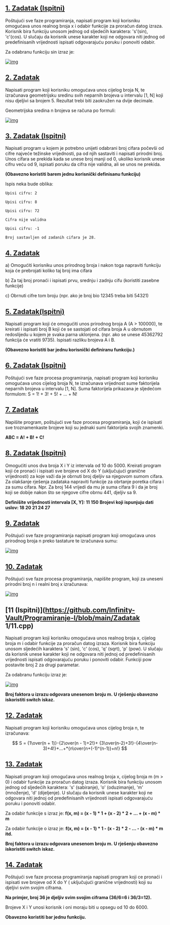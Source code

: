 ## [**1. Zadatak (Ispitni)**](https://github.com/saranur/Programiranje-1/blob/main/Prvi%20zadaci/Prvi%20zadatak.cpp)

Poštujući sve faze programiranja, napisati program koji korisniku omogućava unos realnog broja x i odabir funkcije za proračun datog izraza. Korisnik bira funkciju unosom jednog od sljedećih karaktera: 's'(sin), 'c'(cos). U slučaju da korisnik unese karakter koji ne odgovara niti jednog od predefinisanih vrijednosti ispisati odgovarajuću poruku i ponoviti odabir.

Za odabranu funkciju sin izraz je:

[![img](https://camo.githubusercontent.com/b51a7ce56110fe51f19eae9e6591b25fc4931f5e276e31884242738184760cd4/68747470733a2f2f692e706f7374696d672e63632f5636356e467233702f53637265656e73686f742d312e706e67)](https://camo.githubusercontent.com/b51a7ce56110fe51f19eae9e6591b25fc4931f5e276e31884242738184760cd4/68747470733a2f2f692e706f7374696d672e63632f5636356e467233702f53637265656e73686f742d312e706e67)

## [**2. Zadatak**](https://github.com/saranur/Programiranje-I/blob/main/Prvi%20zadaci/Drugi%20zadatak.cpp)

Napisati program koji korisniku omogućava unos cijelog broja N, te izračunava geometrijsku sredinu svih neparnih brojeva u intervalu [1, N] koji nisu djeljivi sa brojem 5. Rezultat trebi biti zaokružen na dvije decimale.

Geometrijska sredina n brojeva se računa po formuli:

[![img](https://camo.githubusercontent.com/51ff9b6e9982edf1af3727ebcc020a233ad7fde404d156a86e8af0f4e20a0e13/68747470733a2f2f692e706f7374696d672e63632f534b6e564c73436a2f53637265656e73686f742d312e706e67)](https://camo.githubusercontent.com/51ff9b6e9982edf1af3727ebcc020a233ad7fde404d156a86e8af0f4e20a0e13/68747470733a2f2f692e706f7374696d672e63632f534b6e564c73436a2f53637265656e73686f742d312e706e67)

## [**3. Zadatak (Ispitni)**](https://github.com/saranur/Programiranje-I/blob/main/Prvi%20zadaci/Treci%20zadatak.cpp)

Napisati program u kojem je potrebno unijeti odabrani broj cifara počevši od cifre najveće težinske vrijednosti, pa od njih sastaviti i napisati prirodni broj. Unos cifara se prekida kada se unese broj manji od 0, ukoliko korisnik unese cifru veću od 9, ispisati poruku da cifra nije validna, ali se unos ne prekida.

**(Obavezno koristiti barem jednu korisnički definisanu funkciju)**

Ispis neka bude oblika:

```
Upisi cifru: 2

Upisi cifru: 8

Upisi cifru: 72

Cifra nije validna

Upisi cifru: -1

Broj sastavljen od zadanih cifara je 28.
```

## [**4. Zadatak**](https://github.com/saranur/Programiranje-I/blob/main/Prvi%20zadaci/Cetvrti%20zadatak.cpp)

a) Omogućiti korisniku unos prirodnog broja i nakon toga napraviti funkciju koja će prebrojati koliko taj broj ima cifara

b) Za taj broj pronaći i ispisati prvu, srednju i zadnju cifu (koristiti zasebne funkcije)

c) Obrnuti cifre tom broju (npr. ako je broj bio 12345 treba biti 54321)

## [**5. Zadatak(Ispitni)**](https://github.com/saranur/Programiranje-I/blob/main/Prvi%20zadaci/Peti%20zadatak.cpp)

Napisati program koji će omogućiti unos prirodnog broja A (A > 100000), te kreirati i ispisati broj B koji će se sastojati od cifara broja A u obrnutom redoslijedu u kojem je svaka parna uklonjena. (npr. ako se unese 45362792 funkcija će vratiti 9735). Ispisati razliku brojeva A i B.

**(Obavezno koristiti bar jednu korisnički definiranu funkciju.)**

## [**6. Zadatak (Ispitni)**](https://github.com/saranur/Programiranje-I/blob/main/Prvi%20zadaci/%C5%A0esti%20zadatak.cpp)

Poštujući sve faze procesa programiranja, napisati program koji korisniku omogućava unos cijelog broja N, te izračunava vrijednost sume faktorijela neparnih brojeva u intervalu [1, N]. Suma faktorijela prikazana je sljedećom formulom: S = 1! + 3! + 5! + ... + N!

## [**7. Zadatak**](https://github.com/saranur/Programiranje-I/blob/main/Prvi%20zadaci/Sedmi%20zadatak.cpp)

Napišite program, poštujući sve faze procesa programiranja, koji će ispisati sve troznamenkaste brojeve koji su jednaki sumi faktorijela svojih znamenki.

**ABC = A! + B! + C!**

## [**8. Zadatak (Ispitni)**](https://github.com/saranur/Programiranje-I/blob/main/Prvi%20zadaci/Osmi%20zadatak.cpp)

Omogućiti unos dva broja X i Y iz intervala od 10 do 5000. Kreirati program koji će pronaći i ispisati sve brojeve od X do Y (uključujući granične vrijednosti) za koje važi da je obrnuti broj djeljiv sa njegovom sumom cifara. Za olakšanje rješenja zadataka napraviti funkcije za obrtanje poretka cifara i za sumu cifara. Npr. Za broj 144 vrijedi da mu je suma cifara 9 i da je broj koji se dobije nakon što se njegove cifre obrnu 441, djeljiv sa 9.

**Definišite vrijednosti intervala [X, Y]: 11 150** **Brojevi koji ispunjuju dati uslov: 18 20 21 24 27**

## [**9. Zadatak**](https://github.com/saranur/Programiranje-I/blob/main/Prvi%20zadaci/Deveti%20zadatak.cpp)

Poštujući sve faze programiranja napisati program koji omogućava unos prirodnog broja n preko tastature te izračunava sumu:

[![img](https://camo.githubusercontent.com/59c961b608c6ce14c1a598950a36f745dfd4805914b6fd62c9e479ebebed3d16/68747470733a2f2f692e706f7374696d672e63632f47323067505247432f53637265656e73686f742d322e706e67)](https://camo.githubusercontent.com/59c961b608c6ce14c1a598950a36f745dfd4805914b6fd62c9e479ebebed3d16/68747470733a2f2f692e706f7374696d672e63632f47323067505247432f53637265656e73686f742d322e706e67)

## [**10. Zadatak**](https://github.com/saranur/Programiranje-I/blob/main/Prvi%20zadaci/Deseti%20zadatak.cpp)

Poštujući sve faze procesa programiranja, napišite program, koji za uneseni prirodni broj n i realni broj x izračunava:

[![img](https://camo.githubusercontent.com/3a401d1eda60e73421e8bbf8e4e1e298c81f28cc8d72bbd1efd2b4e3fb6377da/68747470733a2f2f692e706f7374696d672e63632f7a6650387156736b2f53637265656e73686f742d312e706e67)](https://camo.githubusercontent.com/3a401d1eda60e73421e8bbf8e4e1e298c81f28cc8d72bbd1efd2b4e3fb6377da/68747470733a2f2f692e706f7374696d672e63632f7a6650387156736b2f53637265656e73686f742d312e706e67)

## [**11 (Ispitni)**](https://github.com/Infinity-Vault/Programiranje-I/blob/main/Zadatak 1/11.cpp)

Napisati program koji korisniku omogućava unos realnog broja x, cijelog broja m i odabir funkcije za proračun datog izraza. Korisnik bira funkciju unosom sljedećih karaktera 's' (sin), 'c' (cos), 'q' (sqrt), 'p' (pow). U slučaju da korisnik unese karakter koji ne odgovara niti jednoj od predefinisanih vrijednosti ispisati odgovarajuću poruku i ponoviti odabir. Funkciji pow postavite broj 2 za drugi parametar.

Za odabranu funkciju izraz je:

[![img](https://camo.githubusercontent.com/db7f1860ae32b4a23b24152efd33b5353b3217c88902742e394b191aa4f870c8/68747470733a2f2f692e706f7374696d672e63632f3671736d6266474b2f53637265656e73686f742d322e706e67)](https://camo.githubusercontent.com/db7f1860ae32b4a23b24152efd33b5353b3217c88902742e394b191aa4f870c8/68747470733a2f2f692e706f7374696d672e63632f3671736d6266474b2f53637265656e73686f742d322e706e67)

**Broj faktora u izrazu odgovara unesenom broju m.** **U rješenju obavezno iskoristiti switch iskaz.**

## [**12. Zadatak**]()

Napisati program koji korisniku omogućava unos cijelog broja n, te izračunava:

$$
S = {1\over(n + 1)}-{2\over(n - 1)+2!}+ {3\over(n-2)+3!}-{4\over(n-3)+4!}+...+*{n\over{n+(-1)^(n-1)}+n!}
$$

## [**13. Zadatak**]()

Napisati program koji omogućava unos realnog broja x, cijelog broja m (m > 0) i odabir funkcije za proračun datog izraza. Korisnik bira funkciju unosom jednog od sljedećih karaktera: 's' (sabiranje), 'o' (oduzimanje), 'm' (množenje), 'd' (dijeljenje). U slučaju da korisnik unese karakter koji ne odgovara niti jednoj od predefinisanih vrijednosti ispisati odgovarajuću poruku i ponoviti odabir.

Za odabir funkcije s izraz je: **f(x, m) = (x - 1) \* 1 + (x - 2) \* 2 + ... + (x - m) \* m**

Za odabir funkcije o izraz je: **f(x, m) = (x - 1) \* 1 - (x - 2) \* 2 - ... - (x - m) \* m itd.**

**Broj faktora u izrazu odgovara unesenom broju m.** **U rješenju obavezno iskoristiti switch iskaz.**

## [**14. Zadatak**]()

Poštujući sve faze procesa programiranja napisati program koji ce pronaći i ispisati sve brojeve od X do Y ( uključujući granične vrijednosti) koji su djeljivi svim svojim ciframa.

**Na primjer, broj 36 je djeljiv svim svojim ciframa (36/6=6 i 36/3=12).**

Brojeve X i Y unosi korisnik i oni moraju biti u opsegu od 10 do 6000.

**Obavezno koristiti bar jednu funkciju.**